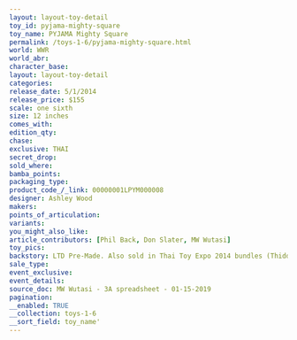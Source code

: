 ```yaml
---
layout: layout-toy-detail 
toy_id: pyjama-mighty-square
toy_name: PYJAMA Mighty Square
permalink: /toys-1-6/pyjama-mighty-square.html
world: WWR
world_abr: 
character_base: 
layout: layout-toy-detail
categories: 
release_date: 5/1/2014
release_price: $155 
scale: one sixth
size: 12 inches
comes_with: 
edition_qty: 
chase: 
exclusive: THAI
secret_drop: 
sold_where: 
bamba_points: 
packaging_type: 
product_code_/_link: 00000001LPYM000008
designer: Ashley Wood
makers: 
points_of_articulation: 
variants: 
you_might_also_like: 
article_contributors: [Phil Back, Don Slater, MW Wutasi]
toy_pics: 
backstory: LTD Pre-Made. Also sold in Thai Toy Expo 2014 bundles (Thiddy + Thai Pascha + Mighty Square)
sale_type: 
event_exclusive: 
event_details: 
source_doc: MW Wutasi - 3A spreadsheet - 01-15-2019
pagination: 
__enabled: TRUE
__collection: toys-1-6
__sort_field: toy_name'
---
```

